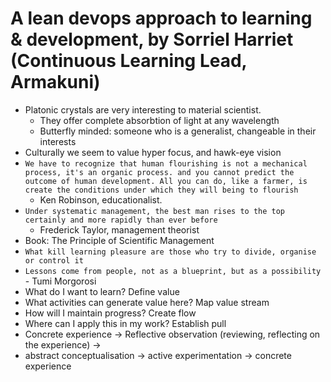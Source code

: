# A lean devops approach to learning & development, by Sorriel Harriet (Continuous Learning Lead, Armakuni)

- Platonic crystals are very interesting to material scientist. 
  - They offer complete absorbtion of light at any wavelength
  - Butterfly minded: someone who is a generalist, changeable in their interests
- Culturally we seem to value hyper focus, and hawk-eye vision
- `We have to recognize that human flourishing is not a mechanical process, it's an organic process.
  and you cannot predict the outcome of human development.
  All you can do, like a farmer, is create the conditions under which they will being to flourish`
  - Ken Robinson, educationalist.
- `Under systematic management, the best man rises to the top certainly and more rapidly than ever before`
  - Frederick Taylor, management theorist
- Book: The Principle of Scientific Management
- `What kill learning pleasure are those who try to divide, organise or control it`
- `Lessons come from people, not as a blueprint, but as a possibility` - Tumi Morgorosi
- What do I want to learn? Define value
- What activities can generate value here? Map value stream
- How will I maintain progress? Create flow
- Where can I apply this in my work? Establish pull
- Concrete experience -> Reflective observation (reviewing, reflecting on the experience) ->
- abstract conceptualisation -> active experimentation -> concrete experience